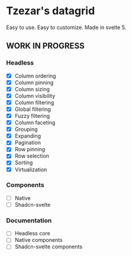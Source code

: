 # Tzezar's datagrid
Easy to use. Easy to customize. Made in svelte 5.


## WORK IN PROGRESS

### Headless
- [x] Column ordering
- [x] Column pinning
- [x] Column sizing
- [x] Column visibility
- [x] Column filtering
- [x] Global filtering
- [x] Fuzzy filtering
- [x] Column faceting
- [x] Grouping
- [x] Expanding
- [x] Pagination
- [x] Row pinning
- [x] Row selection
- [x] Sorting
- [x] Virtualization

### Components
- [ ] Native
- [ ] Shadcn-svelte

### Documentation

- [ ] Headless core
- [ ] Native components
- [ ] Shadcn-svelte components
